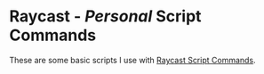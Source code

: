 # Raycast - *Personal* Script Commands
These are some basic scripts I use with [Raycast Script Commands](https://github.com/raycast/script-commands).


